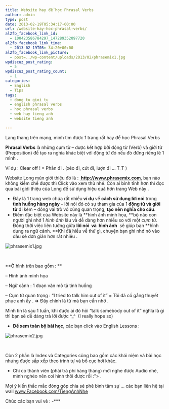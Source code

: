 ```yaml
---
title: Website hay để học Phrasal Verbs
author: admin
type: post
date: 2013-02-19T05:34:17+00:00
url: /website-hay-hoc-phrasal-verbs/
al2fb_facebook_link_id:
  - 100423586784297_147289352097720
al2fb_facebook_link_time:
  - 2013-02-19T05: 34:20+00:00
al2fb_facebook_link_picture:
  - post=../wp-content/uploads/2013/02/phrasemix1.jpg
wpdiscuz_post_rating:
  - 5
wpdiscuz_post_rating_count:
  - 1
categories:
  - English
  - Tips
tags:
  - dong tu gioi tu
  - english phrasal verbs
  - hoc phrasal verbs
  - web hay tieng anh
  - website tieng anh

---
```

Lang thang trên mạng, mình tìm được 1 trang rất hay để học Phrasal Verbs

**Phrasal Verbs** là những cụm từ &#8211; được kết hợp bởi động từ (Verb) và giới từ (Preposition) để tạo ra nghĩa khác biệt với động từ đó nếu đó đứng riêng lẻ 1 mình .

Ví dụ : Clear off ! = Phắn đi . (xéo đi, cút đi, lượn đi &#8230; T_T )

Website Long mún giới thiệu đó là : <a title="Phrasal Verbs" href=" http://www.phrasemix.com" target="_blank"> <strong>http://www.phrasemix.com</strong></a>, bạn nào không kiềm chế được thì Click vào xem thử nhé. Còn ai bình tĩnh hơn thì đọc qua bài giới thiệu của Long để sử dụng hiệu quả hơn trang Web này .

  * <span style="line-height: 15px;"><span style="line-height: 15px;">Đây là 1 trang web chứa rất nhiều<strong> ví dụ</strong> về <strong>cách sử dụng lời nói</strong> trong <strong>tình huống hàng ngày</strong> &#8211; lời nói đó có sự tham gia của 1 <strong>động từ và giới từ</strong> đi kèm &#8211; đóng vai trò vô cùng quan trọng, <strong>tạo nên nghĩa cho câu</strong>.</span></span>&nbsp;
  * Điểm đặc biệt của Website này là **hình ảnh minh họa, **bộ não con người ghi nhớ 1 _hình ảnh_ lâu và dễ dàng hơn nhiều so với một _cụm từ_. Đồng thời việc liên tưởng giữa **lời nói  và  hình ảnh**  sẽ giúp bạn **hình dung ra ngữ cảnh. **Khi đã hiểu về thứ gì, chuyện bạn ghi nhớ nó vào đầu sẽ đơn giản hơn rất nhiều .


![phrasemix1.jpg](/wp-content/uploads/2013/02/phrasemix1.jpg)


&nbsp;

**Ở hình trên bao gồm : **

&#8211; Hình ảnh minh họa

&#8211; Ngữ cảnh : 1 đoạn văn mô tả tình huống

&#8211; Cụm từ quan trọng : &#8220;I tried to talk him out of it&#8221; = Tôi đã cố gắng thuyết phục anh ấy . => Đây chính là từ mà bạn cần nhớ .

Mình tin là sau 1 tuần, khi được ai đó hỏi &#8220;talk somebody out of it&#8221; nghĩa là gì thì bạn sẽ dễ dàng trả lời được ^_^  (I really hope so)

  * <span style="line-height: 15px;"><strong>Để xem toàn bộ bài học</strong>, các bạn click vào English Lessons :</span>


![phrasemix2.jpg](/wp-content/uploads/2013/02/phrasemix2.jpg)


&nbsp;

Còn 2 phần là Index và Categories cũng bao gồm các khái niệm và bài học nhưng được sắp xếp theo trình tự và bố cục hơi khác.

  * <span style="line-height: 15px;">Chỉ có thành viên (phải trả phí hàng tháng) mới nghe được Audio nhé, mình nghèo nên coi hình thôi được rồi :&#8221;> .</span>

Mọi ý kiến thắc mắc đóng góp chia sẻ phê bình tâm sự &#8230; các bạn liên hệ tại wall www.Facebook.com/TiengAnhNhe

Chúc các bạn vui vẻ : -\***

 [1]: ../wp-content/uploads/2013/02/phrasemix1.jpg
 [2]: ../wp-content/uploads/2013/02/phrasemix2.jpg
